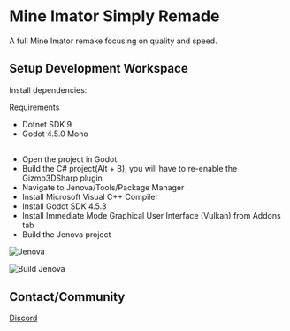 
# Mine Imator Simply Remade

A full Mine Imator remake focusing on quality and speed.
## Setup Development Workspace

Install dependencies:

Requirements
- Dotnet SDK 9
- Godot 4.5.0 Mono
##
- Open the project in Godot.
- Build the C# project(Alt + B), you will have to re-enable the Gizmo3DSharp plugin
- Navigate to Jenova/Tools/Package Manager
- Install Microsoft Visual C++ Compiler
- Install Godot SDK 4.5.3
- Install Immediate Mode Graphical User Interface (Vulkan) from Addons tab
- Build the Jenova project

![Jenova](https://cdn.discordapp.com/attachments/1431200487222546483/1431200578234749000/image.png?ex=68fc8ce8&is=68fb3b68&hm=aa807d4770ac477909bd24081c7a6fbeff9901f376e7ea848f68bc6e87bf51de&)

![Build Jenova](https://cdn.discordapp.com/attachments/1431200487222546483/1431201275512492102/image.png?ex=68fc8d8e&is=68fb3c0e&hm=6283a9f3ad270fb48389159f785dfcf38dd12d7602d4363d8abb85bba44e9d5b&)
## Contact/Community

[Discord](https://discord.gg/gM6S2zMXkv)
